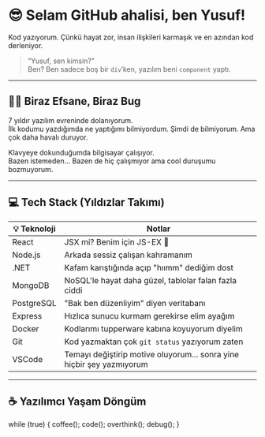 # 😎 Selam GitHub ahalisi, ben Yusuf!

Kod yazıyorum. Çünkü hayat zor, insan ilişkileri karmaşık ve en azından kod derleniyor.

> “Yusuf, sen kimsin?”  
> Ben? Ben sadece boş bir `div`’ken, yazılım beni `component` yaptı.

---

## 🧙‍♂️ Biraz Efsane, Biraz Bug

7 yıldır yazılım evreninde dolanıyorum.  
İlk kodumu yazdığımda ne yaptığımı bilmiyordum. Şimdi de bilmiyorum. Ama çok daha havalı duruyor.

Klavyeye dokunduğumda bilgisayar çalışıyor.  
Bazen istemeden... Bazen de hiç çalışmıyor ama cool duruşumu bozmuyorum.

---

## 💻 Tech Stack (Yıldızlar Takımı)

| 💡 Teknoloji | Notlar |
|-------------|--------|
| React       | JSX mi? Benim için JS-EX 💅 |
| Node.js     | Arkada sessiz çalışan kahramanım |
| .NET        | Kafam karıştığında açıp "hıımm" dediğim dost |
| MongoDB     | NoSQL'le hayat daha güzel, tablolar falan fazla ciddi |
| PostgreSQL  | "Bak ben düzenliyim" diyen veritabanı |
| Express     | Hızlıca sunucu kurmam gerekirse elim ayağım |
| Docker      | Kodlarımı tupperware kabına koyuyorum diyelim |
| Git         | Kod yazmaktan çok `git status` yazıyorum zaten |
| VSCode      | Temayı değiştirip motive oluyorum... sonra yine hiçbir şey yazmıyorum |

---

## ☕ Yazılımcı Yaşam Döngüm

while (true) {
coffee();
code();
overthink();
debug();
}

